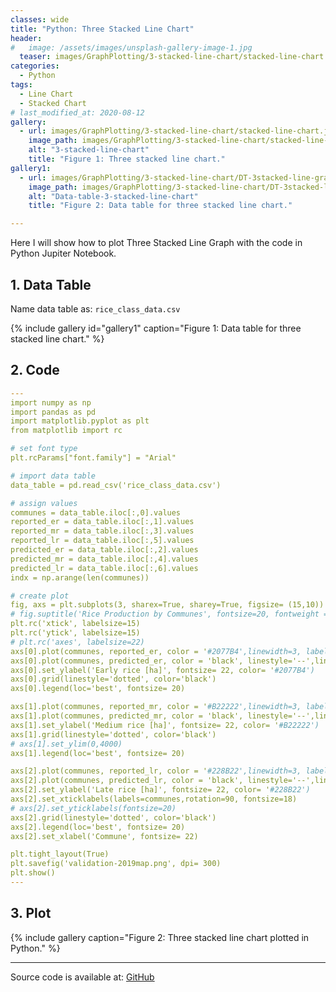 ```yaml
---
classes: wide
title: "Python: Three Stacked Line Chart"
header:
#   image: /assets/images/unsplash-gallery-image-1.jpg
  teaser: images/GraphPlotting/3-stacked-line-chart/stacked-line-chart.jpg
categories:
  - Python
tags:
  - Line Chart
  - Stacked Chart
# last_modified_at: 2020-08-12
gallery:
  - url: images/GraphPlotting/3-stacked-line-chart/stacked-line-chart.jpg
    image_path: images/GraphPlotting/3-stacked-line-chart/stacked-line-chart.jpg
    alt: "3-stacked-line-chart"
    title: "Figure 1: Three stacked line chart."
gallery1:
  - url: images/GraphPlotting/3-stacked-line-chart/DT-3stacked-line-graph.png
    image_path: images/GraphPlotting/3-stacked-line-chart/DT-3stacked-line-graph.png
    alt: "Data-table-3-stacked-line-chart"
    title: "Figure 2: Data table for three stacked line chart."

---
```


Here I will show how to plot Three Stacked Line Graph with the code in Python Jupiter Notebook.


## 1. Data Table

Name data table as: `rice_class_data.csv`

{% include gallery id="gallery1" caption="Figure 1: Data table for three stacked line chart." %}

## 2. Code

```yaml
---
import numpy as np
import pandas as pd
import matplotlib.pyplot as plt
from matplotlib import rc

# set font type
plt.rcParams["font.family"] = "Arial"

# import data table
data_table = pd.read_csv('rice_class_data.csv')

# assign values
communes = data_table.iloc[:,0].values
reported_er = data_table.iloc[:,1].values
reported_mr = data_table.iloc[:,3].values
reported_lr = data_table.iloc[:,5].values
predicted_er = data_table.iloc[:,2].values
predicted_mr = data_table.iloc[:,4].values
predicted_lr = data_table.iloc[:,6].values
indx = np.arange(len(communes))

# create plot
fig, axs = plt.subplots(3, sharex=True, sharey=True, figsize= (15,10))
# fig.suptitle('Rice Production by Communes', fontsize=20, fontweight = 'bold')
plt.rc('xtick', labelsize=15)
plt.rc('ytick', labelsize=15)
# plt.rc('axes', labelsize=22)
axs[0].plot(communes, reported_er, color = '#2077B4',linewidth=3, label='Reported rice crop area')
axs[0].plot(communes, predicted_er, color = 'black', linestyle='--',linewidth=3, label='Estimated rice crop area')
axs[0].set_ylabel('Early rice [ha]', fontsize= 22, color= '#2077B4')
axs[0].grid(linestyle='dotted', color='black')
axs[0].legend(loc='best', fontsize= 20)

axs[1].plot(communes, reported_mr, color = '#B22222',linewidth=3, label='Reported rice crop area')
axs[1].plot(communes, predicted_mr, color = 'black', linestyle='--',linewidth=3, label='Estimated rice crop area')
axs[1].set_ylabel('Medium rice [ha]', fontsize= 22, color= '#B22222')
axs[1].grid(linestyle='dotted', color='black')
# axs[1].set_ylim(0,4000)
axs[1].legend(loc='best', fontsize= 20)

axs[2].plot(communes, reported_lr, color = '#228B22',linewidth=3, label='Reported rice crop area')
axs[2].plot(communes, predicted_lr, color = 'black', linestyle='--',linewidth=3, label='Estimated rice crop area')
axs[2].set_ylabel('Late rice [ha]', fontsize= 22, color= '#228B22')
axs[2].set_xticklabels(labels=communes,rotation=90, fontsize=18)
# axs[2].set_yticklabels(fontsize=20)
axs[2].grid(linestyle='dotted', color='black')
axs[2].legend(loc='best', fontsize= 20)
axs[2].set_xlabel('Commune', fontsize= 22)

plt.tight_layout(True)
plt.savefig('validation-2019map.png', dpi= 300)
plt.show()
---
```

## 3. Plot

{% include gallery caption="Figure 2: Three stacked line chart plotted in Python." %}

-----

Source code is available at: [GitHub](https://github.com/menvuthy/Code_Collection.git)